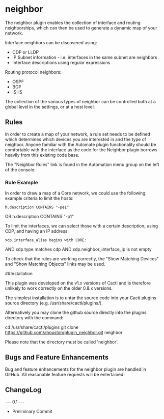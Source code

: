 # neighbor

The neighbor plugin enables the collection of interface and routing neighborships, which can then be used to generate a dynamic map of your network. 

Interface neighbors can be discovered using:
* CDP or LLDP
* IP Subnet information - i.e. interfaces in the same subnet are neighbors
* Interface descriptions using regular expressions

Routing protocol neighbors:
* OSPF
* BGP
* IS-IS

The collection of the various types of neighbor can be controlled both at a global level in the settings, or at a host level.

## Rules

In order to create a map of your network, a rule set needs to be defined which determines which devices you are interested in and the type of neighbor. Anyone familiar with the Automate plugin functionality should be comfortable with the interface as the code for the Neighbor plugin borrows heavily from this existing code base.

The "Neighbor Rules" link is found in the Automation menu group on the left of the console.

### Rule Example

In order to draw a map of a Core network, we could use the following example criteria to limit the hosts:

	h.description CONTAINS "-pe1"
OR 	h.description CONTAINS "-p1"

To limit the interfaces, we can select those with a certain description, using CDP, and having an IP address:

	xdp.interface_alias	begins with	CORE:
AND	xdp.type		matches		cdp
AND	xdp.neighbor\_interface\_ip	is not empty


To check that the rules are working correctly, the "Show Matching Devices" and "Show Matching Objects" links may be used.

##Installation

This plugin was developed on the v1.x versions of Cacti and is therefore unlikely to work correctly on the older 0.8.x versions.

The simplest installation is to untar the source code into your Cacti plugins source directory (e.g. /usr/share/cacti/plugins/).

Alternatively you may clone the github source directly into the plugins directory with the command:

cd /usr/share/cacti/plugins
git clone https://github.com/ahouston/plugin_neighbor.git neighbor

Please note that the directory must be called 'neighbor'.

## Bugs and Feature Enhancements
   
Bug and feature enhancements for the neighbor plugin are handled in GitHub.
All reasonable feature requests will be entertained!

## ChangeLog

--- 0.1 ---
* Preliminary Commit
